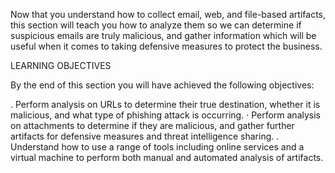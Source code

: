 Now that you understand how to collect email, web, and file-based artifacts, this section will teach you how to
analyze them so we can determine if suspicious emails are truly malicious, and gather information which will be
useful when it comes to taking defensive measures to protect the business.

LEARNING OBJECTIVES

By the end of this section you will have achieved the following objectives:

. Perform analysis on URLs to determine their true destination, whether it is malicious, and what type of
phishing attack is occurring.
· Perform analysis on attachments to determine if they are malicious, and gather further artifacts for defensive
measures and threat intelligence sharing.
. Understand how to use a range of tools including online services and a virtual machine to perform both
manual and automated analysis of artifacts.